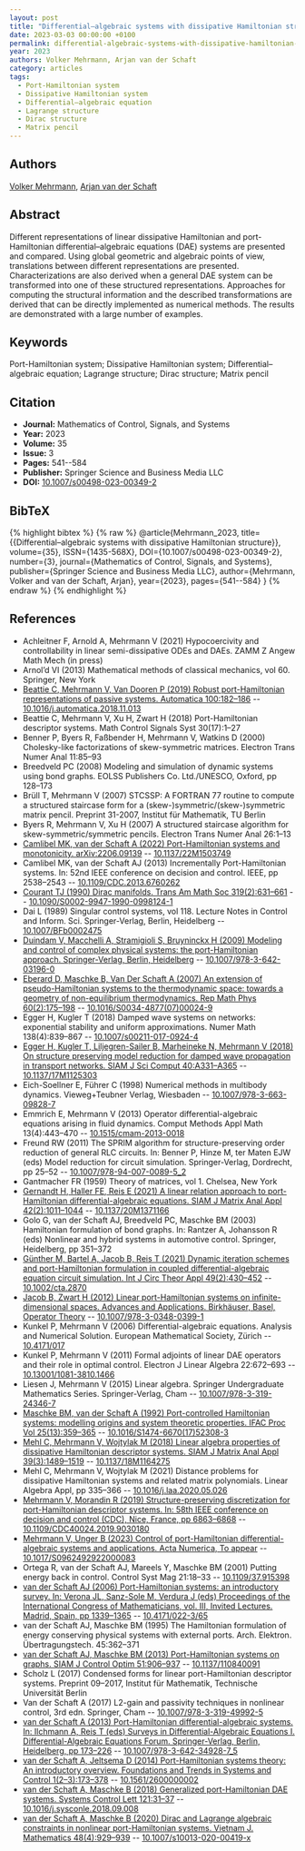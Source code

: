 ```yaml
---
layout: post
title: "Differential–algebraic systems with dissipative Hamiltonian structure"
date: 2023-03-03 00:00:00 +0100
permalink: differential-algebraic-systems-with-dissipative-hamiltonian-structure
year: 2023
authors: Volker Mehrmann, Arjan van der Schaft
category: articles
tags:
  - Port-Hamiltonian system
  - Dissipative Hamiltonian system
  - Differential–algebraic equation
  - Lagrange structure
  - Dirac structure
  - Matrix pencil
---
```

 
## Authors
[Volker Mehrmann](authors/volker_mehrmann), [Arjan van der Schaft](authors/arjan_van_der_schaft)
 
## Abstract
Different representations of linear dissipative Hamiltonian and port-Hamiltonian differential–algebraic equations (DAE) systems are presented and compared. Using global geometric and algebraic points of view, translations between different representations are presented. Characterizations are also derived when a general DAE system can be transformed into one of these structured representations. Approaches for computing the structural information and the described transformations are derived that can be directly implemented as numerical methods. The results are demonstrated with a large number of examples.
 
## Keywords
Port-Hamiltonian system; Dissipative Hamiltonian system; Differential–algebraic equation; Lagrange structure; Dirac structure; Matrix pencil
 
## Citation
- **Journal:** Mathematics of Control, Signals, and Systems
- **Year:** 2023
- **Volume:** 35
- **Issue:** 3
- **Pages:** 541--584
- **Publisher:** Springer Science and Business Media LLC
- **DOI:** [10.1007/s00498-023-00349-2](https://doi.org/10.1007/s00498-023-00349-2)
 
## BibTeX
{% highlight bibtex %}
{% raw %}
@article{Mehrmann_2023,
  title={{Differential–algebraic systems with dissipative Hamiltonian structure}},
  volume={35},
  ISSN={1435-568X},
  DOI={10.1007/s00498-023-00349-2},
  number={3},
  journal={Mathematics of Control, Signals, and Systems},
  publisher={Springer Science and Business Media LLC},
  author={Mehrmann, Volker and van der Schaft, Arjan},
  year={2023},
  pages={541--584}
}
{% endraw %}
{% endhighlight %}
 
## References
- Achleitner F, Arnold A, Mehrmann V (2021) Hypocoercivity and controllability in linear semi-dissipative ODEs and DAEs. ZAMM Z Angew Math Mech (in press)
- Arnol’d VI (2013) Mathematical methods of classical mechanics, vol 60. Springer, New York
- [Beattie C, Mehrmann V, Van Dooren P (2019) Robust port-Hamiltonian representations of passive systems. Automatica 100:182–186](robust-port-hamiltonian-representations-of-passive-systems) -- [10.1016/j.automatica.2018.11.013](https://doi.org/10.1016/j.automatica.2018.11.013)
- Beattie C, Mehrmann V, Xu H, Zwart H (2018) Port-Hamiltonian descriptor systems. Math Control Signals Syst 30(17):1–27
- Benner P, Byers R, Faßbender H, Mehrmann V, Watkins D (2000) Cholesky-like factorizations of skew-symmetric matrices. Electron Trans Numer Anal 11:85–93
- Breedveld PC (2008) Modeling and simulation of dynamic systems using bond graphs. EOLSS Publishers Co. Ltd./UNESCO, Oxford, pp 128–173
- Brüll T, Mehrmann V (2007) STCSSP: A FORTRAN 77 routine to compute a structured staircase form for a (skew-)symmetric/(skew-)symmetric matrix pencil. Preprint 31-2007, Institut für Mathematik, TU Berlin
- Byers R, Mehrmann V, Xu H (2007) A structured staircase algorithm for skew-symmetric/symmetric pencils. Electron Trans Numer Anal 26:1–13
- [Camlibel MK, van der Schaft A (2022) Port-Hamiltonian systems and monotonicity. arXiv:2206.09139](port-hamiltonian-systems-theory-and-monotonicity) -- [10.1137/22M1503749](https://doi.org/10.1137/22M1503749)
- Camlibel MK, van der Schaft AJ (2013) Incrementally Port-Hamiltonian systems. In: 52nd IEEE conference on decision and control. IEEE, pp 2538–2543 -- [10.1109/CDC.2013.6760262](https://doi.org/10.1109/CDC.2013.6760262)
- [Courant TJ (1990) Dirac manifolds. Trans Am Math Soc 319(2):631–661](dirac-manifolds) -- [10.1090/S0002-9947-1990-0998124-1](https://doi.org/10.1090/S0002-9947-1990-0998124-1)
- Dai L (1989) Singular control systems, vol 118. Lecture Notes in Control and Inform. Sci. Springer-Verlag, Berlin, Heidelberg -- [10.1007/BFb0002475](https://doi.org/10.1007/BFb0002475)
- [Duindam V, Macchelli A, Stramigioli S, Bruyninckx H (2009) Modeling and control of complex physical systems: the port-Hamiltonian approach. Springer-Verlag, Berlin, Heidelberg](modeling-and-control-of-complex-physical-systems) -- [10.1007/978-3-642-03196-0](https://doi.org/10.1007/978-3-642-03196-0)
- [Eberard D, Maschke B, Van Der Schaft A (2007) An extension of pseudo-Hamiltonian systems to the thermodynamic space: towards a geometry of non-equilibrium thermodynamics. Rep Math Phys 60(2):175–198](an-extension-of-hamiltonian-systems-to-the-thermodynamic-phase-space-towards-a-geometry-of-nonreversible-processes) -- [10.1016/S0034-4877(07)00024-9](https://doi.org/10.1016/S0034-4877(07)00024-9)
- Egger H, Kugler T (2018) Damped wave systems on networks: exponential stability and uniform approximations. Numer Math 138(4):839–867 -- [10.1007/s00211-017-0924-4](https://doi.org/10.1007/s00211-017-0924-4)
- [Egger H, Kugler T, Liljegren-Sailer B, Marheineke N, Mehrmann V (2018) On structure preserving model reduction for damped wave propagation in transport networks. SIAM J Sci Comput 40:A331–A365](on-structure-preserving-model-reduction-for-damped-wave-propagation-in-transport-networks) -- [10.1137/17M1125303](https://doi.org/10.1137/17M1125303)
- Eich-Soellner E, Führer C (1998) Numerical methods in multibody dynamics. Vieweg+Teubner Verlag, Wiesbaden -- [10.1007/978-3-663-09828-7](https://doi.org/10.1007/978-3-663-09828-7)
- Emmrich E, Mehrmann V (2013) Operator differential-algebraic equations arising in fluid dynamics. Comput Methods Appl Math 13(4):443–470 -- [10.1515/cmam-2013-0018](https://doi.org/10.1515/cmam-2013-0018)
- Freund RW (2011) The SPRIM algorithm for structure-preserving order reduction of general RLC circuits. In: Benner P, Hinze M, ter Maten EJW (eds) Model reduction for circuit simulation. Springer-Verlag, Dordrecht, pp 25–52 -- [10.1007/978-94-007-0089-5_2](https://doi.org/10.1007/978-94-007-0089-5_2)
- Gantmacher FR (1959) Theory of matrices, vol 1. Chelsea, New York
- [Gernandt H, Haller FE, Reis E (2021) A linear relation approach to port-Hamiltonian differential-algebraic equations. SIAM J Matrix Anal Appl 42(2):1011–1044](a-linear-relation-approach-to-port-hamiltonian-differential-algebraic-equations) -- [10.1137/20M1371166](https://doi.org/10.1137/20M1371166)
- Golo G, van der Schaft AJ, Breedveld PC, Maschke BM (2003) Hamiltonian formulation of bond graphs. In: Rantzer A, Johansson R (eds) Nonlinear and hybrid systems in automotive control. Springer, Heidelberg, pp 351–372
- [Günther M, Bartel A, Jacob B, Reis T (2021) Dynamic iteration schemes and port-Hamiltonian formulation in coupled differential-algebraic equation circuit simulation. Int J Circ Theor Appl 49(2):430–452](dynamic-iteration-schemes-and-port-hamiltonian-formulation-in-coupled-differential-algebraic-equation-circuit-simulation) -- [10.1002/cta.2870](https://doi.org/10.1002/cta.2870)
- [Jacob B, Zwart H (2012) Linear port-Hamiltonian systems on infinite-dimensional spaces. Advances and Applications. Birkhäuser, Basel, Operator Theory](linear-port-hamiltonian-systems-on-infinite-dimensional-spaces) -- [10.1007/978-3-0348-0399-1](https://doi.org/10.1007/978-3-0348-0399-1)
- Kunkel P, Mehrmann V (2006) Differential-algebraic equations. Analysis and Numerical Solution. European Mathematical Society, Zürich -- [10.4171/017](https://doi.org/10.4171/017)
- Kunkel P, Mehrmann V (2011) Formal adjoints of linear DAE operators and their role in optimal control. Electron J Linear Algebra 22:672–693 -- [10.13001/1081-3810.1466](https://doi.org/10.13001/1081-3810.1466)
- Liesen J, Mehrmann V (2015) Linear algebra. Springer Undergraduate Mathematics Series. Springer-Verlag, Cham -- [10.1007/978-3-319-24346-7](https://doi.org/10.1007/978-3-319-24346-7)
- [Maschke BM, van der Schaft A (1992) Port-controlled Hamiltonian systems: modelling origins and system theoretic properties. IFAC Proc Vol 25(13):359–365](port-controlled-hamiltonian-systems-modelling-origins-and-systemtheoretic-properties-92) -- [10.1016/S1474-6670(17)52308-3](https://doi.org/10.1016/S1474-6670(17)52308-3)
- [Mehl C, Mehrmann V, Wojtylak M (2018) Linear algebra properties of dissipative Hamiltonian descriptor systems. SIAM J Matrix Anal Appl 39(3):1489–1519](linear-algebra-properties-of-dissipative-hamiltonian-descriptor-systems) -- [10.1137/18M1164275](https://doi.org/10.1137/18M1164275)
- Mehl C, Mehrmann V, Wojtylak M (2021) Distance problems for dissipative Hamiltonian systems and related matrix polynomials. Linear Algebra Appl, pp 335–366 -- [10.1016/j.laa.2020.05.026](https://doi.org/10.1016/j.laa.2020.05.026)
- [Mehrmann V, Morandin R (2019) Structure-preserving discretization for port-Hamiltonian descriptor systems. In: 58th IEEE conference on decision and control (CDC), Nice, France, pp 6863–6868](structure-preserving-discretization-for-port-hamiltonian-descriptor-systems) -- [10.1109/CDC40024.2019.9030180](https://doi.org/10.1109/CDC40024.2019.9030180)
- [Mehrmann V, Unger B (2023) Control of port-Hamiltonian differential-algebraic systems and applications. Acta Numerica, To appear](control-of-port-hamiltonian-differential-algebraic-systems-and-applications) -- [10.1017/S0962492922000083](https://doi.org/10.1017/S0962492922000083)
- Ortega R, van der Schaft AJ, Mareels Y, Maschke BM (2001) Putting energy back in control. Control Syst Mag 21:18–33 -- [10.1109/37.915398](https://doi.org/10.1109/37.915398)
- [van der Schaft AJ (2006) Port-Hamiltonian systems: an introductory survey. In: Verona JL, Sanz-Sole M, Verdura J (eds) Proceedings of the International Congress of Mathematicians, vol. III, Invited Lectures. Madrid, Spain, pp 1339–1365](port-hamiltonian-systems-an-introductory-survey) -- [10.4171/022-3/65](https://doi.org/10.4171/022-3/65)
- van der Schaft AJ, Maschke BM (1995) The Hamiltonian formulation of energy conserving physical systems with external ports. Arch. Elektron. Übertragungstech. 45:362–371
- [van der Schaft AJ, Maschke BM (2013) Port-Hamiltonian systems on graphs. SIAM J Control Optim 51:906–937](port-hamiltonian-systems-on-graphs) -- [10.1137/110840091](https://doi.org/10.1137/110840091)
- Scholz L (2017) Condensed forms for linear port-Hamiltonian descriptor systems. Preprint 09–2017, Institut für Mathematik, Technische Universität Berlin
- Van der Schaft A (2017) L2-gain and passivity techniques in nonlinear control, 3rd edn. Springer, Cham -- [10.1007/978-3-319-49992-5](https://doi.org/10.1007/978-3-319-49992-5)
- [van der Schaft A (2013) Port-Hamiltonian differential-algebraic systems. In: Ilchmann A, Reis T (eds) Surveys in Differential-Algebraic Equations I. Differential-Algebraic Equations Forum. Springer-Verlag, Berlin, Heidelberg, pp 173–226](port-hamiltonian-differential-algebraic-systems) -- [10.1007/978-3-642-34928-7_5](https://doi.org/10.1007/978-3-642-34928-7_5)
- [van der Schaft A, Jeltsema D (2014) Port-Hamiltonian systems theory: An introductory overview. Foundations and Trends in Systems and Control 1(2–3):173–378](port-hamiltonian-systems-theory-an-introductory-overview-journal) -- [10.1561/2600000002](https://doi.org/10.1561/2600000002)
- [van der Schaft A, Maschke B (2018) Generalized port-Hamiltonian DAE systems. Systems Control Lett 121:31–37](generalized-port-hamiltonian-dae-systems) -- [10.1016/j.sysconle.2018.09.008](https://doi.org/10.1016/j.sysconle.2018.09.008)
- [van der Schaft A, Maschke B (2020) Dirac and Lagrange algebraic constraints in nonlinear port-Hamiltonian systems. Vietnam J. Mathematics 48(4):929–939](dirac-and-lagrange-algebraic-constraints-in-nonlinear-port-hamiltonian-systems) -- [10.1007/s10013-020-00419-x](https://doi.org/10.1007/s10013-020-00419-x)

